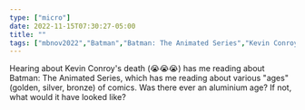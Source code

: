 ```yaml
---
type: ["micro"]
date: 2022-11-15T07:30:27-05:00
title: ""
tags: ["mbnov2022","Batman","Batman: The Animated Series","Kevin Conroy","comics"]
---
```

Hearing about Kevin Conroy's death (😭😭😭) has me reading about Batman: The Animated Series, which has me reading about various "ages" (golden, silver, bronze) of comics. Was there ever an aluminium age? If not, what would it have looked like?
